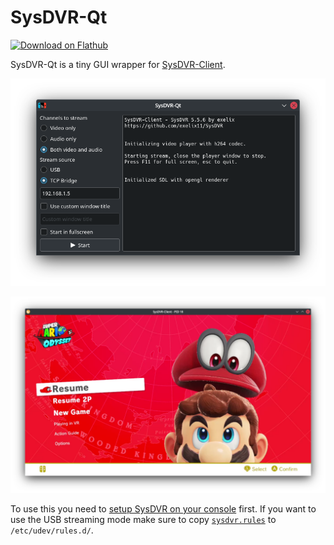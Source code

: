 # SysDVR-Qt

[<img src="https://dl.flathub.org/assets/badges/flathub-badge-en.svg" width="240" alt="Download on Flathub">](https://flathub.org/apps/io.github.parnassius.SysDVR-Qt)

SysDVR-Qt is a tiny GUI wrapper for [SysDVR-Client](https://github.com/exelix11/SysDVR).

![SysDVR-Qt screenshot](https://raw.githubusercontent.com/Parnassius/SysDVR-Qt/main/screenshot1.png)

![SysDVR-Client screenshot](https://raw.githubusercontent.com/Parnassius/SysDVR-Qt/main/screenshot2.png)

To use this you need to [setup SysDVR on your console](https://github.com/exelix11/SysDVR/wiki/Setting-up-SysDVR) first. If you want to use the USB streaming mode make sure to copy [`sysdvr.rules`](https://raw.githubusercontent.com/exelix11/SysDVR/master/Client/Platform/Linux/sysdvr.rules) to `/etc/udev/rules.d/`.
